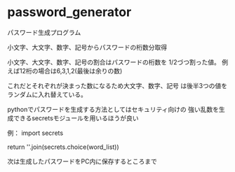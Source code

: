 # password_generator

パスワード生成プログラム

小文字、大文字、数字、記号からパスワードの桁数分取得

小文字、大文字、数字、記号の割合はパスワードの桁数を
1/2づつ割った値。
例えば12桁の場合は6,3,1,2(最後は余りの数)

これだとそれぞれが決まった数になるため大文字、数字、記号
は後半3つの値をランダムに入れ替えている。

pythonでパスワードを生成する方法としてはセキュリティ向けの
強い乱数を生成できるsecretsモジュールを用いるほうが良い

例：
import secrets

return ''.join(secrets.choice(word_list))

次は生成したパスワードをPC内に保存するところまで
